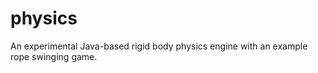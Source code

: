 physics
=======

An experimental Java-based rigid body physics engine with an example rope swinging game.
